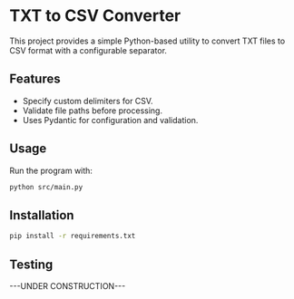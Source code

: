 # TXT to CSV Converter

This project provides a simple Python-based utility to convert TXT files to CSV format with a configurable separator.

## Features

- Specify custom delimiters for CSV.
- Validate file paths before processing.
- Uses Pydantic for configuration and validation.

## Usage

Run the program with:

```bash
python src/main.py
```

## Installation

```bash
pip install -r requirements.txt
```

## Testing

---UNDER CONSTRUCTION---
